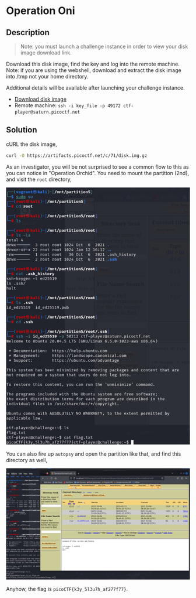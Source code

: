 # Operation Oni

## Description

> Note: you must launch a challenge instance in order to view your disk image download link.

Download this disk image, find the key and log into the remote machine. Note: if you are using the webshell, download and extract the disk image into /tmp not your home directory.

Additional details will be available after launching your challenge instance.

- [Download disk image](https://artifacts.picoctf.net/c/71/disk.img.gz)
- Remote machine: `ssh -i key_file -p 49172 ctf-player@saturn.picoctf.net`

## Solution

cURL the disk image,

```sh
curl -O https://artifacts.picoctf.net/c/71/disk.img.gz
```

As an investigator, you will be not surprised to see a common flow to this as you can notice in "Operation Orchid". You need to mount the partition (2nd), and visit the `root` directory,

![root-dir-flag](image.png)

You can also fire up `autopsy` and open the partition like that, and find this directory as well,

![autopsy-flag](image-1.png)

Anyhow, the flag is `picoCTF{k3y_5l3u7h_af277f77}`.
